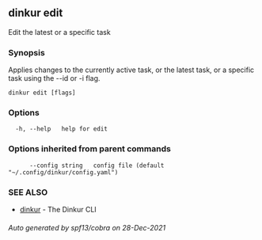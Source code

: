 <!--
Dinkur the task time tracking utility.
<https://github.com/dinkur/dinkur>

SPDX-FileCopyrightText: 2021 Kalle Fagerberg
SPDX-License-Identifier: CC-BY-4.0
-->

## dinkur edit

Edit the latest or a specific task

### Synopsis

Applies changes to the currently active task, or the latest task, or
a specific task using the --id or -i flag.

```
dinkur edit [flags]
```

### Options

```
  -h, --help   help for edit
```

### Options inherited from parent commands

```
      --config string   config file (default "~/.config/dinkur/config.yaml")
```

### SEE ALSO

- [dinkur](dinkur.md) - The Dinkur CLI

###### Auto generated by spf13/cobra on 28-Dec-2021

